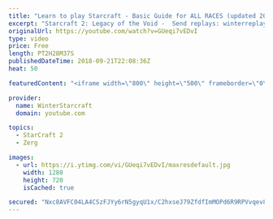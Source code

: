 ```yaml
---
title: "Learn to play Starcraft - Basic Guide for ALL RACES (updated 2017) #2"
excerpt: "Starcraft 2: Legacy of the Void -  Send replays: winterreplays@gmail.com ( -- Watch live at https://www.twitch.tv/wintergaming"
originalUrl: https://youtube.com/watch?v=GUeqi7vEDvI
type: video
price: Free
length: PT2H28M37S
publishedDateTime: 2018-09-21T22:08:36Z
heat: 50

featuredContent: "<iframe width=\"800\" height=\"500\" frameborder=\"0\" src=\"https://www.youtube.com/embed/GUeqi7vEDvI\" allow=\"accelerometer; autoplay; encrypted-media; gyroscope; picture-in-picture\" allowfullscreen></iframe>"

provider:
  name: WinterStarcraft
  domain: youtube.com

topics:
  - StarCraft 2
  - Zerg

images:
  - url: https://i.ytimg.com/vi/GUeqi7vEDvI/maxresdefault.jpg
    width: 1280
    height: 720
    isCached: true

secured: "Nxc8AVFC04LA4CSzFJYy6rN5gyqU1x/C2hxseJ79ZfdfImMOPd6R9RPVvqev8d0tdPRJi8d+xwTs8X3IqvWBpXR5QEliLFIwpfpizgPLzFe5rGD1ddSI7PICIp6+Gk0Ha5d6UMe5cVkKWklXH7OewG8G/cCNLyCBS9ElvLRr0hwQEDpfdKrnwtlOQ+yZ3SMhI9qArI+59glPno07kh/8Gtv/YCbpQ808pHbfTDf4uiEf8WMU+Nz/sD+1AO+4I/jzBQt2hJed5F3gqoc73xGgh42rnCshVAga+ggpXTWfIcMXBbKin1dHsgFY96pjeBkTlrWDgWNhObqjlp0MT64es+JTsd9cNNX4LDfJ/nfVXl+CNy31wrjVI++Bl+ccnjBsiSFn3m1lB8DEzh/40VaN9GDE9et4yho8udwu/DJpuPg=;BSfqoqEctnpu4eYZ6UtuHA=="
---
```


